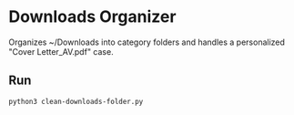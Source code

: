 # Downloads Organizer

Organizes ~/Downloads into category folders and handles a personalized "Cover Letter_AV.pdf" case.

## Run
```bash
python3 clean-downloads-folder.py